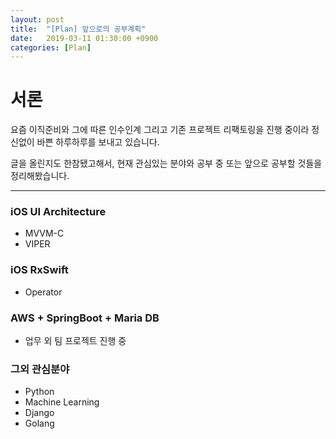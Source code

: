 ```yaml
---
layout: post
title:  "[Plan] 앞으로의 공부계획"
date:   2019-03-11 01:30:00 +0900
categories: [Plan]
---
```


# 서론
요즘 이직준비와 그에 따른 인수인계 그리고 기존 프로젝트 리팩토링을 진행 중이라 정신없이 바쁜 하루하루를 보내고 있습니다.

글을 올린지도 한참됐고해서, 현재 관심있는 분야와 공부 중 또는 앞으로 공부할 것들을 정리해봤습니다.

---

### iOS UI Architecture
- MVVM-C
- VIPER

### iOS RxSwift
- Operator

### AWS + SpringBoot + Maria DB
- 업무 외 팀 프로젝트 진행 중

### 그외 관심분야
- Python
- Machine Learning
- Django
- Golang
